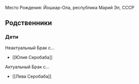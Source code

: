 Место Рождения: Йошкар-Ола, республика Марий Эл, СССР

## Родственники
### Дети
Неактуальный Брак с...
- [[Юлия Серобаба]]

Актуальный Брак с...
- [[Лева Серобаба]]